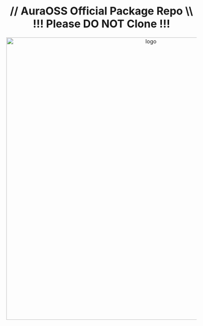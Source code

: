 <h1 align="center">// AuraOSS Official Package Repo \\ <br />
!!! Please DO NOT Clone !!!</h1>

<p align="center">
    <img width="750" src="images/aura.jpg" alt="logo">
</p>
